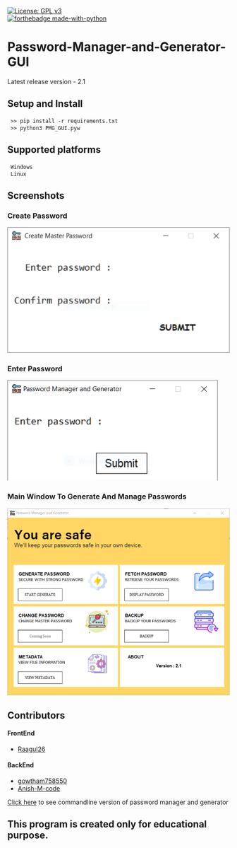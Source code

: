 [![License: GPL v3](https://img.shields.io/badge/License-GPLv3-blue.svg)](https://www.gnu.org/licenses/gpl-3.0)<br>
[![forthebadge made-with-python](http://ForTheBadge.com/images/badges/made-with-python.svg)](https://www.python.org/)
# Password-Manager-and-Generator-GUI

Latest release version - 2.1


## Setup and Install
     >> pip install -r requirements.txt
     >> python3 PMG_GUI.pyw

## Supported platforms
     Windows
     Linux

## Screenshots

### Create Password
<img src='https://github.com/Raagul26/Password-Manager-and-Generator--GUI/blob/master/Screenshots/create_pwd.PNG'>

### Enter Password
<img src='https://github.com/Raagul26/Password-Manager-and-Generator--GUI/blob/master/Screenshots/enter_pwd.PNG'>

### Main Window To Generate And Manage Passwords
<img src='https://github.com/Raagul26/Password-Manager-and-Generator--GUI/blob/master/Screenshots/window.PNG'>

## Contributors 

#### FrontEnd
  * [Raagul26](https://github.com/Raagul26/) 
#### BackEnd
  * [gowtham758550](https://github.com/gowtham758550/) 
  * [Anish-M-code](https://github.com/Anish-M-code/) 



[Click here](https://github.com/gowtham758550/password-generator-and-manager) to see commandline version of password manager and generator
     
## This program is created only for educational purpose.
